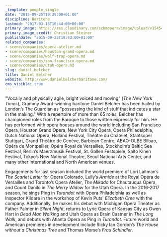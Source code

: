 ```yaml
---
_template: people_single
date: "2015-09-25T19:39:00+01:00"
discipline: Baritone
lastmod: "2017-03-15T10:44:00+00:00"
primary_image: https://res.cloudinary.com/schmopera/image/upload/v1545409169/media/webhook-uploads/1451330819901/Square.jpg.jpg
primary_image_credit: Christian Steiner
publishDate: "2015-09-25T19:43:00+01:00"
related_companies:
- scene/companies/opera-atelier.md
- scene/companies/houston-grand-opera.md
- scene/companies/wolf-trap-opera.md
- scene/companies/san-francisco-opera.md
- scene/companies/utah-opera.md
slug: daniel-belcher
title: Daniel Belcher
website: http://www.danielbelcherbaritone.com/
cms_visible: true
---
```


"Vocally and physically agile, bright voiced and moving" (*The New York Times*), Grammy Award-winning baritone Daniel Belcher has been hailed by London’s The Guardian as "possessing the kind of stuff that indicates a star in the making." With a repertoire of more than 65 roles, Belcher has championed roles from the Baroque to those written expressly for him. He has performed with opera houses around the world including San Francisco Opera, Houston Grand Opera, New York City Opera, Opera Philadelphia, Dutch National Opera, Holland Festival, Théâtre du Châtelet, Staatsoper Stuttgart, Grand Théâtre de Genève, Barbican Centre, ABAO-OLBE Bilbao, Opéra de Montpellier, Opéra Royal de Versailles, Stockholm’s Baltic Sea Festival, Berlin’s Maerzmusik Festival, St. Gallen Festspiele, Saito Kinen Festival, Tokyo’s New National Theatre, Seoul National Arts Center, and many other international and North American venues.
 
Engagements for last season included the world premiere of Lori Laitman’s *The Scarlet Letter* for Opera Colorado, Lully’s *Armide* at the Royal Opéra de Versailles and Toronto’s Opera Atelier, *The Mikado* for Chautauqua Opera, and Count Danilo in *The Merry Widow* for the Utah Opera. In the 2016-2017 season, he sings Ping in *Turandot* with Opera Philadelphia as well as Inspector Kildare in the workshop of Kevin Puts' *Elizabeth Cree* with the company. Additionally, he makes his debut with Michigan Opera Theater as Father Palmer in *Silent Night*, returns to Lyric Opera of Kansas City as Owen Hart in *Dead Man Walking* and Utah Opera as Brain Castner in *The Long Walk*, and debuts with Atlanta Opera as Ping in *Turandot*. Future world and American premieres in development include Ricky Ian Gordon’s *The House without a Christmas Tree* and Thomas Morse’s *Frau Schindler*.
